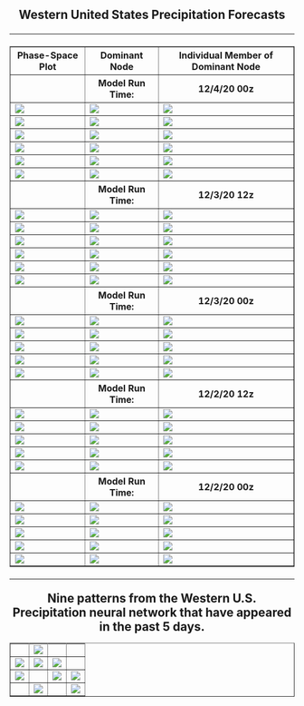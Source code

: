 <html>
  <head>
    <meta charset="utf-8">
    <meta name="viewport" content="width=device-width, initial-scale=1">
  </head>
  <body>
    <h2><center>Western United States Precipitation Forecasts
  <hr>
      


  <table border="1" cellpadding="1" cellspacing="1">
    <tr>
      <th>Phase-Space Plot</th>
      <th>Dominant Node</th>
      <th>Individual Member of Dominant Node</th>
    </tr>
    <tr>
      <th></th>
      <th>Model Run Time:</th>
      <th>12/4/20 00z</th>
    </tr>
    <tr>
      <td><img src="https://user-images.githubusercontent.com/75145898/101197138-f4dd6180-361e-11eb-87b3-76eb697a401c.png"></td>
      <td><img src="https://user-images.githubusercontent.com/75145898/101197194-06266e00-361f-11eb-9687-ca668b5b6041.png"></td>
      <td><img src="https://user-images.githubusercontent.com/75145898/101197462-5f8e9d00-361f-11eb-833b-10193b3710f9.png"></td>
    </tr>
    <tr>
      <td><img src="https://user-images.githubusercontent.com/75145898/101197140-f4dd6180-361e-11eb-85e9-40d0ced8b545.png"></td>
      <td><img src="https://user-images.githubusercontent.com/75145898/101197217-11799980-361f-11eb-9239-4b86eb04357e.png"></td>
      <td><img src="https://user-images.githubusercontent.com/75145898/101197465-60273380-361f-11eb-8b15-da8f45da51e1.png"></td>
    </tr>
    <tr>
      <td><img src="https://user-images.githubusercontent.com/75145898/101197142-f4dd6180-361e-11eb-8434-791f82f9b8ab.png"></td>
      <td><img src="https://user-images.githubusercontent.com/75145898/101197259-1d655b80-361f-11eb-93f4-1103fa50d676.png"></td>
      <td><img src="https://user-images.githubusercontent.com/75145898/101197466-60273380-361f-11eb-9234-0ab42387e7d8.png"></td>
    </tr>
    <tr>
      <td><img src="https://user-images.githubusercontent.com/75145898/101197143-f575f800-361e-11eb-9b95-c4ddf0a2a1fd.png"></td>
      <td><img src="https://user-images.githubusercontent.com/75145898/101197313-3241ef00-361f-11eb-843e-eb995df6fc21.png"></td>
      <td><img src="https://user-images.githubusercontent.com/75145898/101197468-60bfca00-361f-11eb-8106-2d87dcb200c8.png"></td>
    </tr>
    <tr>
      <td><img src="https://user-images.githubusercontent.com/75145898/101197144-f575f800-361e-11eb-8648-5cc3f8b2c130.png"></td>
      <td><img src="https://user-images.githubusercontent.com/75145898/101197357-3ff77480-361f-11eb-9738-733e679bbc94.png"></td>
      <td><img src="https://user-images.githubusercontent.com/75145898/101197469-60bfca00-361f-11eb-911b-215fbfa00617.png"></td>
    </tr>
    <tr>
      <td><img src="https://user-images.githubusercontent.com/75145898/101197145-f575f800-361e-11eb-89dc-fb418120a7c5.png"></td>
      <td><img src="https://user-images.githubusercontent.com/75145898/101197399-4ede2700-361f-11eb-9e4d-fa3941de3ab2.png"></td>
      <td><img src="https://user-images.githubusercontent.com/75145898/101197470-60bfca00-361f-11eb-9f13-aad6166214c3.png"></td>
    </tr>
    <tr>
      <th></th>
      <th>Model Run Time:</th>
      <th>12/3/20 12z</th>
    </tr>
    <tr>
      <td><img src="https://user-images.githubusercontent.com/75145898/101187203-4ed72a80-3611-11eb-9f21-af9423b43838.png"></td>
      <td><img src="https://user-images.githubusercontent.com/75145898/101187284-66161800-3611-11eb-9318-a7e73d01cdb5.png"></td>
      <td><img src="https://user-images.githubusercontent.com/75145898/101187523-b55c4880-3611-11eb-95a9-675c39ba5c01.png"></td>
    </tr>
    <tr>
      <td><img src="https://user-images.githubusercontent.com/75145898/101187205-4f6fc100-3611-11eb-890a-62d6309bc5db.png"></td>
      <td><img src="https://user-images.githubusercontent.com/75145898/101187308-6f06e980-3611-11eb-8d6c-b35f8273cfa6.png"></td>
      <td><img src="https://user-images.githubusercontent.com/75145898/101187525-b5f4df00-3611-11eb-8617-6a673e02f261.png"></td>
    </tr>
    <tr>
      <td><img src="https://user-images.githubusercontent.com/75145898/101187206-4f6fc100-3611-11eb-9414-7cd55d9f6a4c.png"></td>
      <td><img src="https://user-images.githubusercontent.com/75145898/101187356-7cbc6f00-3611-11eb-80b4-9993f35accc8.png"></td>
      <td><img src="https://user-images.githubusercontent.com/75145898/101187526-b5f4df00-3611-11eb-81d5-c96cac48c8b4.png"></td>
    </tr>
    <tr>
      <td><img src="https://user-images.githubusercontent.com/75145898/101187207-4f6fc100-3611-11eb-93ad-13255e92eb48.png"></td>
      <td><img src="https://user-images.githubusercontent.com/75145898/101187386-88a83100-3611-11eb-8e8e-429a9fbb1fdc.png"></td>
      <td><img src="https://user-images.githubusercontent.com/75145898/101187529-b68d7580-3611-11eb-90e0-bd73b38d2172.png"></td>
    </tr>
    <tr>
      <td><img src="https://user-images.githubusercontent.com/75145898/101187211-50085780-3611-11eb-9967-bd6f1ff0e8a4.png"></td>
      <td><img src="https://user-images.githubusercontent.com/75145898/101187426-98277a00-3611-11eb-90a6-db78b1a58657.png"></td>
      <td><img src="https://user-images.githubusercontent.com/75145898/101187530-b68d7580-3611-11eb-8b77-acf98cd3ba02.png"></td>
    </tr>
    <tr>
      <td><img src="https://user-images.githubusercontent.com/75145898/101187214-50085780-3611-11eb-8c8c-1dfa4d9f6df8.png"></td>
      <td><img src="https://user-images.githubusercontent.com/75145898/101187453-a37aa580-3611-11eb-86bc-0c1aeb17db07.png"></td>
      <td><img src="https://user-images.githubusercontent.com/75145898/101187531-b68d7580-3611-11eb-9c98-0499d18e6519.png"></td>
    </tr>
    <tr>
      <th></th>
      <th>Model Run Time:</th>
      <th>12/3/20 00z</th>
    </tr>
    <tr>
      <td><img src="https://user-images.githubusercontent.com/75145898/101125137-c0818b00-35b5-11eb-9019-f38805c143c5.png"></td>
      <td><img src="https://user-images.githubusercontent.com/75145898/101125222-f1fa5680-35b5-11eb-98e3-95be0a3d22da.png"></td>
      <td><img src="https://user-images.githubusercontent.com/75145898/101125269-13f3d900-35b6-11eb-9467-576e89badcc0.png"></td>
    </tr>
    <tr>
      <td><img src="https://user-images.githubusercontent.com/75145898/101125139-c11a2180-35b5-11eb-8b03-6dd05f416882.png"></td>
      <td><img src="https://user-images.githubusercontent.com/75145898/101125191-e018b380-35b5-11eb-85a6-7e9441b8a5be.png"></td>
      <td><img src="https://user-images.githubusercontent.com/75145898/101125271-13f3d900-35b6-11eb-8aa3-c81a7aef6a5c.png"></td>
    </tr>
    <tr>
      <td><img src="https://user-images.githubusercontent.com/75145898/101125140-c11a2180-35b5-11eb-950b-e139472b2a93.png"></td>
      <td><img src="https://user-images.githubusercontent.com/75145898/101125191-e018b380-35b5-11eb-85a6-7e9441b8a5be.png"></td>
      <td><img src="https://user-images.githubusercontent.com/75145898/101125272-13f3d900-35b6-11eb-8ffd-92480c3df0be.png"></td>
    </tr>
    <tr>
      <td><img src="https://user-images.githubusercontent.com/75145898/101125141-c11a2180-35b5-11eb-9ab7-94ffc9a9c592.png"></td>
      <td><img src="https://user-images.githubusercontent.com/75145898/101125191-e018b380-35b5-11eb-85a6-7e9441b8a5be.png"></td>
      <td><img src="https://user-images.githubusercontent.com/75145898/101125274-148c6f80-35b6-11eb-87e8-a77133c6ad6b.png"></td>
    </tr>
    <tr>
      <td><img src="https://user-images.githubusercontent.com/75145898/101125142-c11a2180-35b5-11eb-9755-4fdb7b48c5b4.png"></td>
      <td><img src="https://user-images.githubusercontent.com/75145898/101125236-fd4d8200-35b5-11eb-9f17-58fb707e6658.png"></td>
      <td><img src="https://user-images.githubusercontent.com/75145898/101125276-148c6f80-35b6-11eb-8f2c-3b590380b070.png"></td>
    </tr>
    <tr>
      <th></th>
      <th>Model Run Time:</th>
      <th>12/2/20 12z</th>
    </tr>
    <tr>
      <td><img src="https://user-images.githubusercontent.com/75145898/101120566-2b799480-35ab-11eb-8359-9b28cf725b88.png"></td>
      <td><img src="https://user-images.githubusercontent.com/75145898/101120619-4e0bad80-35ab-11eb-9a32-86f53c4b3e9f.png"></td>
      <td><img src="https://user-images.githubusercontent.com/75145898/101120680-801d0f80-35ab-11eb-89c4-382c0542ea11.png"></td>
    </tr>
    <tr>
      <td><img src="https://user-images.githubusercontent.com/75145898/101120567-2c122b00-35ab-11eb-939a-3a897a50c60a.png"></td>
      <td><img src="https://user-images.githubusercontent.com/75145898/101120635-5bc13300-35ab-11eb-8a46-1d8968f7107c.png"></td>
      <td><img src="https://user-images.githubusercontent.com/75145898/101120681-80b5a600-35ab-11eb-8bb7-b2fd3e210304.png"></td>
    </tr>
    <tr>
      <td><img src="https://user-images.githubusercontent.com/75145898/101120568-2c122b00-35ab-11eb-9e2e-bb59a45a294a.png"></td>
      <td><img src="https://user-images.githubusercontent.com/75145898/101120649-68de2200-35ab-11eb-81f9-6f9b19bbf661.png"></td>
      <td><img src="https://user-images.githubusercontent.com/75145898/101120683-80b5a600-35ab-11eb-93ce-ba4fbf75ce16.png"></td>
    </tr>
    <tr>
      <td><img src="https://user-images.githubusercontent.com/75145898/101120570-2caac180-35ab-11eb-91ec-4404e93a46d7.png"></td>
      <td><img src="https://user-images.githubusercontent.com/75145898/101120649-68de2200-35ab-11eb-81f9-6f9b19bbf661.png"></td>
      <td><img src="https://user-images.githubusercontent.com/75145898/101120684-80b5a600-35ab-11eb-9075-fd0b86af4118.png"></td>
    </tr>
    <tr>
      <td><img src="https://user-images.githubusercontent.com/75145898/101120571-2caac180-35ab-11eb-8f6f-a92e785e1a19.png"></td>
      <td><img src="https://user-images.githubusercontent.com/75145898/101120649-68de2200-35ab-11eb-81f9-6f9b19bbf661.png"></td>
      <td><img src="https://user-images.githubusercontent.com/75145898/101120685-80b5a600-35ab-11eb-99fd-fc512553969f.png"></td>
    </tr>
    <tr>
      <th></th>
      <th>Model Run Time:</th>
      <th>12/2/20 00z</th>
    </tr>
    <tr>
      <td><img src="https://user-images.githubusercontent.com/75145898/101078608-a4ed9480-3563-11eb-8436-0679a2ea3f12.png"></td>
      <td><img src="https://user-images.githubusercontent.com/75145898/101078694-bdf64580-3563-11eb-9fc2-2d2e6414bf0e.png"></td>
      <td><img src="https://user-images.githubusercontent.com/75145898/101079519-d450d100-3564-11eb-955e-8728773680f3.png"></td>
    </tr>
    <tr>
      <td><img src="https://user-images.githubusercontent.com/75145898/101078610-a5862b00-3563-11eb-8cdd-b476766c1e32.png"></td>
      <td><img src="https://user-images.githubusercontent.com/75145898/101078891-0150b400-3564-11eb-9fbf-88af57817726.png"></td>
      <td><img src="https://user-images.githubusercontent.com/75145898/101079520-d450d100-3564-11eb-8e4a-e8d6584198d7.png"></td>
    </tr>
    <tr>
      <td><img src="https://user-images.githubusercontent.com/75145898/101078612-a5862b00-3563-11eb-8f36-7bc329401e10.png"></td>
      <td><img src="https://user-images.githubusercontent.com/75145898/101078939-0f9ed000-3564-11eb-82a1-1358229a184d.png"></td>
      <td><img src="https://user-images.githubusercontent.com/75145898/101079513-d3b83a80-3564-11eb-908f-8bccec357e93.png"></td>
    </tr>
    <tr>
      <td><img src="https://user-images.githubusercontent.com/75145898/101078613-a5862b00-3563-11eb-863b-9f2f9027de0b.png"></td>
      <td><img src="https://user-images.githubusercontent.com/75145898/101078995-1decec00-3564-11eb-9caa-4a2fdcfc3b9f.png"></td>
      <td><img src="https://user-images.githubusercontent.com/75145898/101079516-d450d100-3564-11eb-8389-b12ee57ad133.png"></td>
    </tr>
    <tr>
      <td><img src="https://user-images.githubusercontent.com/75145898/101078615-a5862b00-3563-11eb-89dc-c9fd456ad1e6.png"></td>
      <td><img src="https://user-images.githubusercontent.com/75145898/101078995-1decec00-3564-11eb-9caa-4a2fdcfc3b9f.png"></td>
      <td><img src="https://user-images.githubusercontent.com/75145898/101079518-d450d100-3564-11eb-9323-b33eb8170227.png"></td>
    </tr>
  </table>
  <hr>


<table border="1" cellpadding="1" cellspacing="1">
  <tr>Nine patterns from the Western U.S. Precipitation neural network that have appeared in the past 5 days.</tr>
  <tr>
    <td><img src=""></td>
    <td><img src="https://user-images.githubusercontent.com/75145898/100924021-4a8a0080-349d-11eb-85b6-4ee0669b2fd3.png"></td>
    <td><img src=""></td>
    <td><img src=""></td>
  </tr>
  <tr>
    <td><img src="https://user-images.githubusercontent.com/75145898/101054446-233b3e00-3546-11eb-9c95-9d3bc7c2688a.png"></td>
    <td><img src="https://user-images.githubusercontent.com/75145898/100791298-4ba42a80-33d6-11eb-99a0-34df6bbbced9.png"></td>
    <td><img src="https://user-images.githubusercontent.com/75145898/101120635-5bc13300-35ab-11eb-8a46-1d8968f7107c.png"></td>
    <td><img src=""></td>
  </tr>
  <tr>
    <td><img src="https://user-images.githubusercontent.com/75145898/101054589-4665ed80-3546-11eb-8a9a-7ce8201cd115.png"></td>
    <td><img src=""></td>
    <td><img src="https://user-images.githubusercontent.com/75145898/101054544-3c43ef00-3546-11eb-996d-9c477262822a.png"></td>
    <td><img src="https://user-images.githubusercontent.com/75145898/101120635-5bc13300-35ab-11eb-8a46-1d8968f7107c.png"></td>
  </tr>
  <tr>
    <td><img src=""></td>
    <td><img src="https://user-images.githubusercontent.com/75145898/101120635-5bc13300-35ab-11eb-8a46-1d8968f7107c.png"></td>
    <td><img src=""></td>
    <td><img src="https://user-images.githubusercontent.com/75145898/101120649-68de2200-35ab-11eb-81f9-6f9b19bbf661.png"></td>
  </tr>
</table>
    
